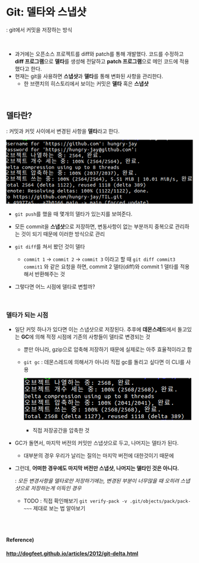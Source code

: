 # Git: 델타와 스냅샷

: git에서 커밋을 저장하는 방식

<br>

* 과거에는 오픈소스 프로젝트를 diff와 patch를 통해 개발했다. 코드를 수정하고 **diff 프로그램**으로 **델타**를 생성해 전달하고 **patch 프로그램**으로 메인 코드에 적용했다고 한다.
* 현재는 git을 사용하면 **스냅샷**과 **델타**를 통해 변화된 사항을 관리한다.
  * 한 브랜치의 히스토리에서 보이는 커밋은 **델타** 혹은 **스냅샷**

<br>

## 델타란?

: 커밋과 커밋 사이에서 변경된 사항을 **델타**라고 한다.

![git_delta](./images/git_delta.png) 

* `git push`를 했을 때 몇개의 델타가 있는지를 보여준다.<br>

* 모든 commit을 **스냅샷**으로 저장하면, 변동사항이 없는 부분까지 중복으로 관리하는 것이 되기 때문에 이러한 방식으로 관리
* `git diff`를 쳐서 봤던 것이 델타
  * `commit 1` -> `commit 2` -> `commit 3` 이라고 할 때 `git diff commit3 commit1` 와 같은 요청을 하면, commit 2 델타(diff)와 commit 1 델타를 적용해서 반환해주는 것
* 그렇다면 어느 시점에 델타로 변할까?

<br>

### 델타가 되는 시점

* 일단 커밋 하나가 있다면 이는 스냅샷으로 저장된다. 추후에 **데몬스레드**에서 돌고있는 **GC**에 의해 적정 시점에 기존의 사항들이 델타로 변경되는 것

  * 뿐만 아니라, gzip으로 압축해 저장하기 때문에 실제로는 아주 효율적이라고 함

  * `git gc` : 데몬스레드에 의해서가 아니라 직접 gc를 돌리고 싶다면 이 CLI를 사용

    ![git_gc](./images/git_gc.png) 

    * 직접 저장공간을 압축한 것

* GC가 돌면서, 마지막 버전의 커밋만 스냅샷으로 두고, 나머지는 델타가 된다.

  * 대부분의 경우 우리가 날리는 질의는 마지막 버전에 대한것이기 때문에

* 그런데, **어떠한 경우에도 마지막 버전만 스냅샷, 나머지는 델타인 것은 아니다.**

  : *모든 변경사항을 델타로만 저장하기에는, 변경된 부분이 너무많을 때 오히려 스냅샷으로 저장하는게 이득인 경우*

  * TODO : 직접 확인해보기 `git verify-pack -v .git/objects/pack/pack-~~~` 제대로 보는 법 알아보기

<br><br>

#### Reference)

#### http://dogfeet.github.io/articles/2012/git-delta.html

